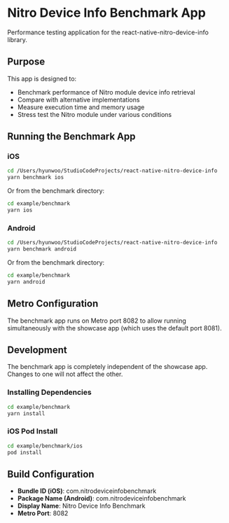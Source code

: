# Nitro Device Info Benchmark App

Performance testing application for the react-native-nitro-device-info library.

## Purpose

This app is designed to:
- Benchmark performance of Nitro module device info retrieval
- Compare with alternative implementations
- Measure execution time and memory usage
- Stress test the Nitro module under various conditions

## Running the Benchmark App

### iOS

```bash
cd /Users/hyunwoo/StudioCodeProjects/react-native-nitro-device-info
yarn benchmark ios
```

Or from the benchmark directory:

```bash
cd example/benchmark
yarn ios
```

### Android

```bash
cd /Users/hyunwoo/StudioCodeProjects/react-native-nitro-device-info
yarn benchmark android
```

Or from the benchmark directory:

```bash
cd example/benchmark
yarn android
```

## Metro Configuration

The benchmark app runs on Metro port 8082 to allow running simultaneously with the showcase app (which uses the default port 8081).

## Development

The benchmark app is completely independent of the showcase app. Changes to one will not affect the other.

### Installing Dependencies

```bash
cd example/benchmark
yarn install
```

### iOS Pod Install

```bash
cd example/benchmark/ios
pod install
```

## Build Configuration

- **Bundle ID (iOS)**: com.nitrodeviceinfobenchmark
- **Package Name (Android)**: com.nitrodeviceinfobenchmark
- **Display Name**: Nitro Device Info Benchmark
- **Metro Port**: 8082
